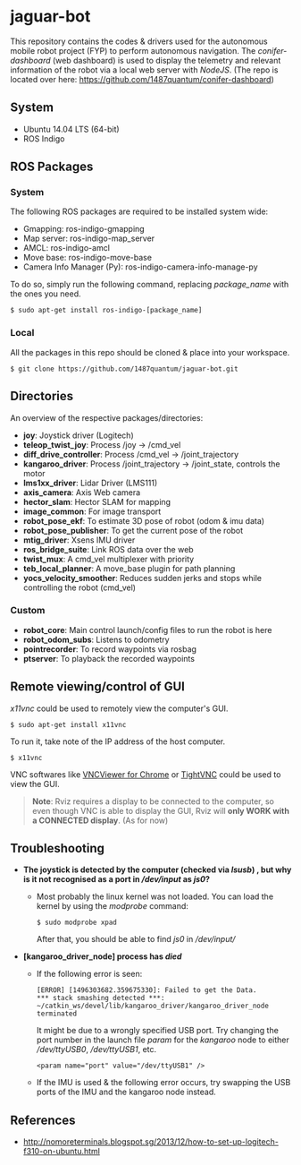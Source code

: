 # jaguar-bot
This repository contains the codes & drivers used for the autonomous mobile robot project (FYP) to perform autonomous navigation. The *conifer-dashboard* (web dashboard) is used to display the telemetry and relevant information of the robot via a local web server with *NodeJS*. (The repo is located over here: https://github.com/1487quantum/conifer-dashboard)

## System
- Ubuntu 14.04 LTS (64-bit)
- ROS Indigo

## ROS Packages
### System
The following ROS packages are required to be installed system wide:
- Gmapping: ros-indigo-gmapping
- Map server: ros-indigo-map_server
- AMCL: ros-indigo-amcl
- Move base: ros-indigo-move-base
- Camera Info Manager (Py): ros-indigo-camera-info-manage-py

To do so, simply run the following command, replacing *package_name* with the ones you need.
```
$ sudo apt-get install ros-indigo-[package_name]
```

### Local
All the packages in this repo should be cloned & place into your workspace.
```
$ git clone https://github.com/1487quantum/jaguar-bot.git
```

## Directories
An overview of the respective packages/directories:
- **joy**: Joystick driver (Logitech)
- **teleop_twist_joy**: Process /joy -> /cmd_vel
- **diff_drive_controller**: Process /cmd_vel -> /joint_trajectory
- **kangaroo_driver**: Process /joint_trajectory -> /joint_state, controls the motor
- **lms1xx_driver**: Lidar Driver (LMS111)
- **axis_camera**: Axis Web camera
- **hector_slam**: Hector SLAM for mapping
- **image_common**: For image transport
- **robot_pose_ekf**: To estimate 3D pose of robot (odom & imu data)
- **robot_pose_publisher**: To get the current pose of the robot
- **mtig_driver**: Xsens IMU driver
- **ros_bridge_suite**: Link ROS data over the web
- **twist_mux**: A cmd_vel multiplexer with priority
- **teb_local_planner**: A move_base plugin for path planning
- **yocs_velocity_smoother**: Reduces sudden jerks and stops while controlling the robot (cmd_vel)

### Custom
- **robot_core**: Main control launch/config files to run the robot is here
- **robot_odom_subs**: Listens to odometry
- **pointrecorder**: To record waypoints via rosbag
- **ptserver**: To playback the recorded waypoints

## Remote viewing/control of GUI
_x11vnc_ could be used to remotely view the computer's GUI.
```
$ sudo apt-get install x11vnc
```
To run it, take note of the IP address of the host computer.
```
$ x11vnc
```
VNC softwares like [VNCViewer for Chrome](https://chrome.google.com/webstore/detail/vnc%C2%AE-viewer-for-google-ch/iabmpiboiopbgfabjmgeedhcmjenhbla) or [TightVNC](https://sourceforge.net/projects/vnc-tight/) could be used to view the GUI.
> **Note**: Rviz requires a display to be connected to the computer, so even though VNC is able to display the GUI, Rviz will **only WORK with a CONNECTED display**. (As for now)


## Troubleshooting
- **The joystick is detected by the computer (checked via _lsusb_) , but why is it not recognised as a port in _/dev/input_ as _js0_?**

  - Most probably the linux kernel was not loaded. You can load the kernel by using the *modprobe* command:
    ```
    $ sudo modprobe xpad
    ```
    After that, you should be able to find *js0* in */dev/input/*

- **[kangaroo_driver_node] process has _died_**     
  - If the following error is seen:
    ```
    [ERROR] [1496303682.359675330]: Failed to get the Data.
    *** stack smashing detected ***: ~/catkin_ws/devel/lib/kangaroo_driver/kangaroo_driver_node terminated
    ```
    It might be due to a wrongly specified USB port. Try changing the port number in the launch file _param_ for the _kangaroo_ node to either _/dev/ttyUSB0_, _/dev/ttyUSB1_, etc.
    ```
    <param name="port" value="/dev/ttyUSB1" />
    ```
   - If the IMU is used & the following error occurs, try swapping the USB ports of the IMU and the kangaroo node instead.

## References
- http://nomoreterminals.blogspot.sg/2013/12/how-to-set-up-logitech-f310-on-ubuntu.html

